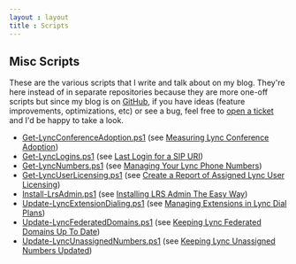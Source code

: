 ```yaml
---
layout : layout
title : Scripts
---
```


## Misc Scripts

These are the various scripts that I write and talk about on my blog. They're here instead of in separate repositories because they are more one-off scripts but since my blog is on [GitHub](https://github.com/pvaillant/pvaillant.github.io), if you have ideas (feature improvements, optimizations, etc) or see a bug, feel free to [open a ticket](https://github.com/pvaillant/pvaillant.github.io/issues/new) and I'd be happy to take a look.

 * [Get-LyncConferenceAdoption.ps1](/content/Get-LyncConferenceAdoption.ps1) (see [Measuring Lync Conference Adoption](/2015/03/03/measuring-lync-conference-adoption))
 * [Get-LyncLogins.ps1](/content/Get-LyncLogins.ps1) (see [Last Login for a SIP URI](/2015/02/22/last-login-for-a-sip-uri))
 * [Get-LyncNumbers.ps1](/content/Get-LyncNumbers.ps1) (see [Managing Your Lync Phone Numbers](/2015/03/18/managing-your-lync-phone-numbers))
 * [Get-LyncUserLicensing.ps1](/content/Get-LyncUserLicensing.ps1) (see [Create a Report of Assigned Lync User Licensing](/2015/03/24/create-a-report-of-assigned-lync-user-licensing.html))
 * [Install-LrsAdmin.ps1](/content/Install-LrsAdmin.ps1) (see [Installing LRS Admin The Easy Way](/2015/04/24/installing-lrs-admin-the-easy-way.ps1))
 * [Update-LyncExtensionDialing.ps1](/content/Update-LyncExtensionDialing.ps1) (see [Managing Extensions in Lync Dial Plans](/2015/04/17/managing-extensions-in-lync-dial-plans.html))
 * [Update-LyncFederatedDomains.ps1](/content/Update-LyncFederatedDomains.ps1) (see [Keeping Lync Federated Domains Up To Date](/2015/03/13/keeping-lync-federated-domains-up-to-date.html))
 * [Update-LyncUnassignedNumbers.ps1](/content/Update-LyncUnassignedNumbers.ps1) (see [Keeping Lync Unassigned Numbers Updated](/2015/04/10/keeping-lync-unassigned-numbers-updated.html))
